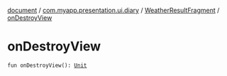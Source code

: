 [document](../../index.md) / [com.myapp.presentation.ui.diary](../index.md) / [WeatherResultFragment](index.md) / [onDestroyView](./on-destroy-view.md)

# onDestroyView

`fun onDestroyView(): `[`Unit`](https://kotlinlang.org/api/latest/jvm/stdlib/kotlin/-unit/index.html)